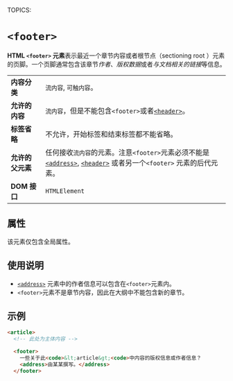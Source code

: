 TOPICS: <footer>

# `<footer>`

**HTML `<footer>` 元素**表示最近一个章节内容或者根节点（sectioning root ）元素的页脚。一个页脚通常包含该章节*作者*、*版权数据*或者*与文档相关的链接*等信息。

|  |  |
| :-- | :-- |
| **内容分类** | `流内容`, `可触内容`。|
| **允许的内容** | `流内容`，但是不能包含`<footer>`或者[`<header>`](/zh-hans/webfrontend/<header>)。|
| **标签省略** | 不允许，开始标签和结束标签都不能省略。|
| **允许的父元素** | 任何接收`流内容`的元素。注意`<footer>`元素必须不能是 [`<address>`](/zh-hans/webfrontend/<address>), [`<header>`](/zh-hans/webfrontend/<header>) 或者另一个`<footer>` 元素的后代元素。|
| **DOM 接口** | `HTMLElement` |

## 属性

该元素仅包含全局属性。

## 使用说明

- [`<address>`](/zh-hans/webfrontend/<address>) 元素中的作者信息可以包含在`<footer>`元素内。
- `<footer>`元素不是章节内容，因此在大纲中不能包含新的章节。

## 示例

```html
<article>
  <!-- 此处为主体内容 -->

  <footer>
    一些关于此<code>&lt;article&gt;<code>中内容的版权信息或作者信息？
    <address>由某某撰写。</address>
  </footer>
```
